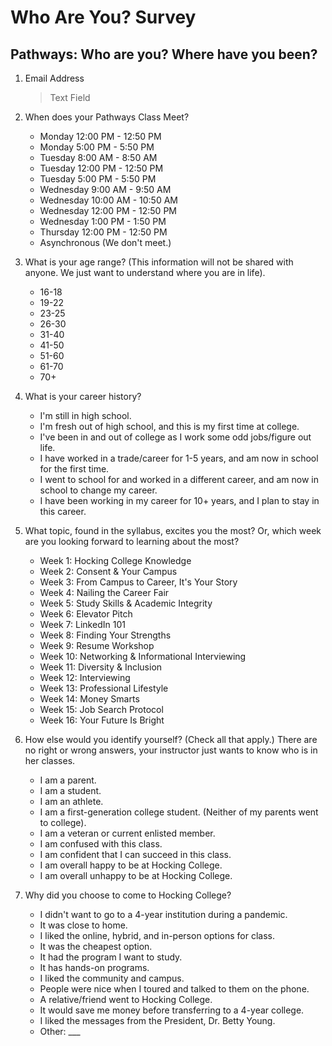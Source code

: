 # Who Are You? Survey
## Pathways: Who are you? Where have you been?

1. Email Address
    > Text Field

2. When does your Pathways Class Meet?
    - Monday 12:00 PM - 12:50 PM
    - Monday 5:00 PM - 5:50 PM
    - Tuesday 8:00 AM - 8:50 AM
    - Tuesday 12:00 PM - 12:50 PM
    - Tuesday 5:00 PM - 5:50 PM
    - Wednesday 9:00 AM - 9:50 AM
    - Wednesday 10:00 AM - 10:50 AM
    - Wednesday 12:00 PM - 12:50 PM
    - Wednesday 1:00 PM - 1:50 PM
    - Thursday 12:00 PM - 12:50 PM
    - Asynchronous (We don't meet.)

3. What is your age range? (This information will not be shared with anyone. We just want to understand where you are in life).
    - 16-18
    - 19-22
    - 23-25
    - 26-30
    - 31-40
    - 41-50
    - 51-60
    - 61-70
    - 70+

4. What is your career history?
    - I'm still in high school.
    - I'm fresh out of high school, and this is my first time at college.
    - I've been in and out of college as I work some odd jobs/figure out life.
    - I have worked in a trade/career for 1-5 years, and am now in school for the first time.
    - I went to school for and worked in a different career, and am now in school to change my career.
    - I have been working in my career for 10+ years, and I plan to stay in this career.

5. What topic, found in the syllabus, excites you the most? Or, which week are you looking forward to learning about the most?
    - Week 1: Hocking College Knowledge
    - Week 2: Consent & Your Campus
    - Week 3: From Campus to Career, It's Your Story
    - Week 4: Nailing the Career Fair
    - Week 5: Study Skills & Academic Integrity
    - Week 6: Elevator Pitch
    - Week 7: LinkedIn 101
    - Week 8: Finding Your Strengths
    - Week 9: Resume Workshop
    - Week 10: Networking & Informational Interviewing
    - Week 11: Diversity & Inclusion
    - Week 12: Interviewing
    - Week 13: Professional Lifestyle
    - Week 14: Money Smarts
    - Week 15: Job Search Protocol
    - Week 16: Your Future Is Bright

6. How else would you identify yourself? (Check all that apply.) There are no right or wrong answers, your instructor just wants to know who is in her classes.
    - I am a parent.
    - I am a student.
    - I am an athlete.
    - I am a first-generation college student. (Neither of my parents went to college).
    - I am a veteran or current enlisted member.
    - I am confused with this class.
    - I am confident that I can succeed in this class.
    - I am overall happy to be at Hocking College.
    - I am overall unhappy to be at Hocking College.

7. Why did you choose to come to Hocking College?
    - I didn't want to go to a 4-year institution during a pandemic.
    - It was close to home.
    - I liked the online, hybrid, and in-person options for class.
    - It was the cheapest option.
    - It had the program I want to study.
    - It has hands-on programs.
    - I liked the community and campus.
    - People were nice when I toured and talked to them on the phone.
    - A relative/friend went to Hocking College.
    - It would save me money before transferring to a 4-year college.
    - I liked the messages from the President, Dr. Betty Young.
    - Other: ___

